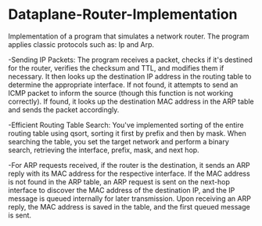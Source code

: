 # Dataplane-Router-Implementation

Implementation of a program that simulates a network router. The program applies classic protocols such as: Ip and Arp.

 -Sending IP Packets: The program receives a packet, checks if it's destined for the router, verifies the checksum and TTL, and modifies them if necessary. It then looks up the destination IP address in the routing table to determine the appropriate interface. If not found, it attempts to send an ICMP packet to inform the source (though this function is not working correctly). If found, it looks up the destination MAC address in the ARP table and sends the packet accordingly.

 -Efficient Routing Table Search: You've implemented sorting of the entire routing table using qsort, sorting it first by prefix and then by mask. When searching the table, you set the target network and perform a binary search, retrieving the interface, prefix, mask, and next hop.

 -For ARP requests received, if the router is the destination, it sends an ARP reply with its MAC address for the respective interface.
If the MAC address is not found in the ARP table, an ARP request is sent on the next-hop interface to discover the MAC address of the destination IP, and the IP message is queued internally for later transmission.
Upon receiving an ARP reply, the MAC address is saved in the table, and the first queued message is sent.
